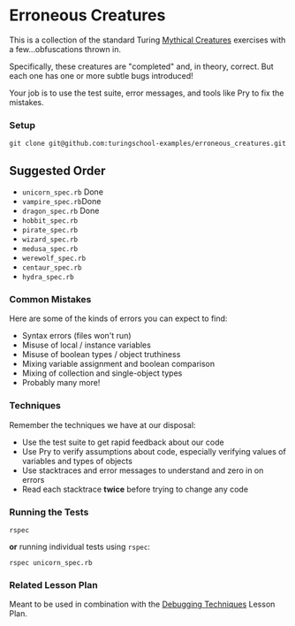 # Erroneous Creatures

This is a collection of the standard Turing
[Mythical Creatures](https://github.com/turingschool/ruby-exercises/tree/master/mythical-creatures)
exercises with a few...obfuscations thrown in.

Specifically, these creatures are "completed"
and, in theory, correct. But each one has one or more subtle
bugs introduced!

Your job is to use the test suite, error messages,
and tools like Pry to fix the mistakes.

### Setup

```
git clone git@github.com:turingschool-examples/erroneous_creatures.git
```


## Suggested Order

* `unicorn_spec.rb` Done
* `vampire_spec.rb`Done
* `dragon_spec.rb` Done
* `hobbit_spec.rb`
* `pirate_spec.rb`
* `wizard_spec.rb`
* `medusa_spec.rb`
* `werewolf_spec.rb`
* `centaur_spec.rb`
* `hydra_spec.rb`

### Common Mistakes

Here are some of the kinds of errors you can expect
to find:

* Syntax errors (files won't run)
* Misuse of local / instance variables
* Misuse of boolean types / object truthiness
* Mixing variable assignment and boolean comparison
* Mixing of collection and single-object types
* Probably many more!

### Techniques

Remember the techniques we have at our disposal:

* Use the test suite to get rapid feedback about our code
* Use Pry to verify assumptions about code, especially
verifying values of variables and types of objects
* Use stacktraces and error messages to understand
and zero in on errors
* Read each stacktrace __twice__ before trying to
change any code

### Running the Tests

```
rspec
```

__or__ running individual tests using `rspec`:

```
rspec unicorn_spec.rb
```

### Related Lesson Plan

Meant to be used in combination with the
[Debugging Techniques](https://github.com/turingschool/lesson_plans/blob/master/ruby_01-object_oriented_programming_with_ruby/debugging.markdown)
Lesson Plan.
